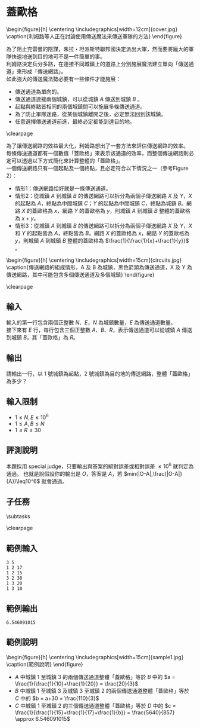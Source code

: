 # 蓋歐格

\begin{figure}[h]
\centering
\includegraphics[width=12cm]{cover.jpg}
\caption{利姆路等人正在討論使用傳送魔法來傳送軍隊的方法}
\end{figure}

為了阻止克雷曼的陰謀，朱拉・坦派斯特聯邦國決定派出大軍，然而要將龐大的軍隊快速地送到目的地可不是一件簡單的事。  
利姆路決定兵分多路，在連接不同城鎮上的道路上分別施展魔法建立單向「傳送通道」來形成「傳送網路」。  
如此強大的傳送魔法勢必要有一些條件才能施展：

 - 傳送通道為單向的。
 - 傳送通道連接兩個城鎮，可以從城鎮 $A$ 傳送到城鎮 $B$ 。
 - 起點與終點皆相同的兩個城鎮間可以施展多條傳送通道。
 - 為了防止軍隊迷路，從某個城鎮離開之後，必定無法回到該城鎮。
 - 任意選擇傳送通道前進，最終必定都能到達目的地。

\clearpage

為了讓傳送網路的效益最大化，利姆路想出了一套方法來評估傳送網路的效率。  
每條傳送通道都有一個數值「蓋歐格」來表示該通道的效率，而整個傳送網路則必定可以透過以下方式簡化來計算整體的「蓋歐格」。  
一個傳送網路只有一個起點及一個終點，且必定符合以下情況之一（參考Figure 2）：

 - 情形1：傳送網路恰好就是一條傳送通道。
 - 情形2：從城鎮 $A$ 到城鎮 $B$ 的傳送網路可以拆分為兩個子傳送網路 $X$ 及 $Y$，$X$ 的起點為 $A$，終點為中間城鎮 $C$；$Y$ 的起點為中間城鎮 $C$，終點為城鎮 $B$。網路 $X$ 的蓋歐格為 $x$，網路 $Y$ 的蓋歐格為 $y$，則城鎮 $A$ 到城鎮 $B$ 整體的蓋歐格為 $x + y$。
 - 情形3：從城鎮 $A$ 到城鎮 $B$ 的傳送網路可以拆分為兩個子傳送網路 $X$ 及 $Y$，$X$ 和 $Y$ 的起點皆為 $A$，終點皆為 $B$。網路 $X$ 的蓋歐格為 $x$，網路 $Y$ 的蓋歐格為 $y$，則城鎮 $A$ 到城鎮 $B$ 整體的蓋歐格為 $\frac{1}{\frac{1}{x}+\frac{1}{y}}$ 。

\begin{figure}[h]
\centering
\includegraphics[width=15cm]{circuits.jpg}
\caption{傳送網路的組成情形，A 及 B 為城鎮，黑色箭頭為傳送通道，X 及 Y 為傳送網路，其中可能包含多個傳送通道及多個城鎮}
\end{figure}

\clearpage

## 輸入
輸入的第一行包含兩個正整數 $N$、$E$，$N$ 為城鎮數量，$E$ 為傳送通道數量。  
接下來有 $E$ 行，每行包含三個正整數 $A$、$B$、$R$，表示傳送通道可以從城鎮 $A$ 傳送到城鎮 $B$，其「蓋歐格」為 $R$。  

## 輸出
請輸出一行，以 $1$ 號城鎮為起點，$2$ 號城鎮為目的地的傳送網路，整體「蓋歐格」為多少？  

## 輸入限制
 - $1 \leq N,E \leq 10^6$
 - $1 \leq A,B \leq N$
 - $1 \leq R \leq 30$

## 評測說明

本題採用 special judge，只要輸出與答案的絕對誤差或相對誤差 $\leq 10^6$ 就判定為通過。
也就是說假設你的輸出是 $O$，答案是 $A$，若 $min(|O-A|,\frac{|O-A|}{A})\leq10^6$ 就會通過。

## 子任務
\subtasks

\clearpage

## 範例輸入
```
3 5
1 2 17
1 2 15
3 2 30
1 3 20
1 3 10
```

## 範例輸出
```
6.546091015
```

## 範例說明

\begin{figure}[h]
\centering
\includegraphics[width=15cm]{sample1.jpg}
\caption{範例說明}
\end{figure}

 - $A$ 中城鎮 $1$ 至城鎮 $3$ 的兩個傳送通道整體「蓋歐格」等於 $B$ 中的 $a = \frac{1}{\frac{1}{10}+\frac{1}{20}} = \frac{20}{3}$  
 - $B$ 中城鎮 $1$ 至城鎮 $3$ 及城鎮 $3$ 至城鎮 $2$ 的兩個傳送通道整體「蓋歐格」等於 $C$ 中的 $b = a+30 = \frac{110}{3}$  
 - $C$ 中城鎮 $1$ 至城鎮 $2$ 的三個傳送通道整體「蓋歐格」等於 $D$ 中的 $c = \frac{1}{\frac{1}{15}+\frac{1}{17}+\frac{1}{b}} = \frac{5640}{857} \approx 6.546091015$   
